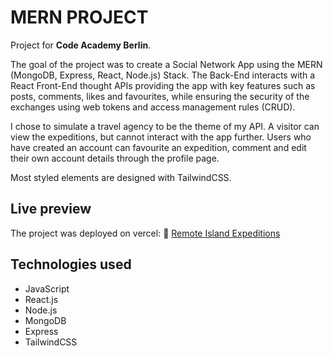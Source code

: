 # MERN PROJECT

Project for **Code Academy Berlin**.

The goal of the project was to create a Social Network App using the MERN (MongoDB, Express, React, Node.js) Stack. The Back-End interacts with a React Front-End thought APIs providing the app with key features such as posts, comments, likes and favourites, while ensuring the security of the exchanges using web tokens and access management rules (CRUD).

I chose to simulate a travel agency to be the theme of my API. A visitor can view the expeditions, but cannot interact with the app further. Users who have created an account can favourite an expedition, comment and edit their own account details through the profile page.

Most styled elements are designed with TailwindCSS.

## Live preview

The project was deployed on vercel:
:palm_tree: [Remote Island Expeditions](https://remoteislandexpeditions.vercel.app)

## Technologies used

- JavaScript
- React.js
- Node.js
- MongoDB
- Express
- TailwindCSS
